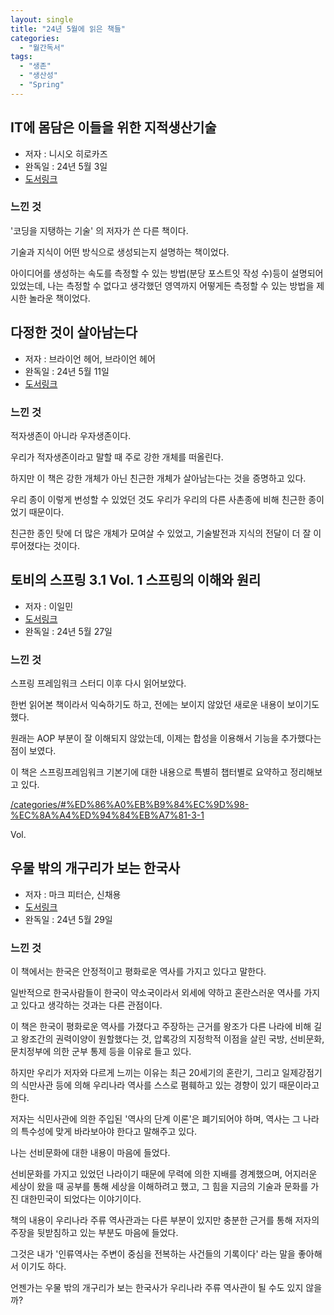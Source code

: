 ```yaml
---
layout: single
title: "24년 5월에 읽은 책들"
categories:
  - "월간독서"
tags:
  - "생존"
  - "생산성"
  - "Spring"
---
```


## IT에 몸담은 이들을 위한 지적생산기술

- 저자 : 니시오 히로카즈 
- 완독일 : 24년 5월 3일
- [도서링크](http://www.yes24.com/Product/Goods/79652283)

### 느낀 것

'코딩을 지탱하는 기술' 의 저자가 쓴 다른 책이다.

기술과 지식이 어떤 방식으로 생성되는지 설명하는 책이었다.

아이디어를 생성하는 속도를 측정할 수 있는 방법(분당 포스트잇 작성 수)등이 설명되어 있었는데, 나는 측정할 수 없다고 생각했던 영역까지 어떻게든 측정할 수 있는 방법을 제시한 놀라운 책이었다.

## 다정한 것이 살아남는다

- 저자 : 브라이언 헤어, 브라이언 헤어
- 완독일 : 24년 5월 11일
- [도서링크](http://www.yes24.com/Product/Goods/102836095)

### 느낀 것

적자생존이 아니라 우자생존이다.

우리가 적자생존이라고 말할 때 주로 강한 개체를 떠올린다.

하지만 이 책은 강한 개체가 아닌 친근한 개체가 살아남는다는 것을 증명하고 있다.

우리 종이 이렇게 번성할 수 있었던 것도 우리가 우리의 다른 사촌종에 비해 친근한 종이었기 때문이다.

친근한 종인 탓에 더 많은 개체가 모여살 수 있었고, 기술발전과 지식의 전달이 더 잘 이루어졌다는 것이다.

## 토비의 스프링 3.1 Vol. 1 스프링의 이해와 원리

- 저자 : 이일민
- [도서링크](https://www.yes24.com/Product/Goods/7516721)
- 완독일 : 24년 5월 27일

### 느낀 것

스프링 프레임워크 스터디 이후 다시 읽어보았다.

한번 읽어본 책이라서 익숙하기도 하고, 전에는 보이지 않았던 새로운 내용이 보이기도 했다.

원래는 AOP 부분이 잘 이해되지 않았는데, 이제는 합성을 이용해서 기능을 추가했다는 점이 보였다.

이 책은 스프링프레임워크 기본기에 대한 내용으로 특별히 챕터별로 요약하고 정리해보고 있다. 

[/categories/#%ED%86%A0%EB%B9%84%EC%9D%98-%EC%8A%A4%ED%94%84%EB%A7%81-3-1](/categories/#%ED%86%A0%EB%B9%84%EC%9D%98-%EC%8A%A4%ED%94%84%EB%A7%81-3-1)

Vol.

## 우물 밖의 개구리가 보는 한국사

- 저자 : 마크 피터슨, 신채용
- [도서링크](https://www.yes24.com/Product/Goods/115008608)
- 완독일 : 24년 5월 29일

### 느낀 것

이 책에서는 한국은 안정적이고 평화로운 역사를 가지고 있다고 말한다.

일반적으로 한국사람들이 한국이 약소국이라서 외세에 약하고 혼란스러운 역사를 가지고 있다고 생각하는 것과는 다른 관점이다.

이 책은 한국이 평화로운 역사를 가졌다고 주장하는 근거를 왕조가 다른 나라에 비해 길고 왕조간의 권력이양이 원할했다는 것, 압록강의 지정학적 이점을 살린 국방, 선비문화, 문치정부에 의한 군부 통제 등을 이유로 들고 있다.

하지만 우리가 저자와 다르게 느끼는 이유는 최근 20세기의 혼란기, 그리고 일제강점기의 식만사관 등에 의해 우리나라 역사를 스스로 폄훼하고 있는 경향이 있기 때문이라고 한다.

저자는 식민사관에 의한 주입된 '역사의 단계 이론'은 폐기되어야 하며, 역사는 그 나라의 특수성에 맞게 바라보아야 한다고 말해주고 있다.

나는 선비문화에 대한 내용이 마음에 들었다.

선비문화를 가지고 있었던 나라이기 때문에 무력에 의한 지배를 경계했으며, 어지러운 세상이 왔을 때 공부를 통해 세상을 이해하려고 했고, 그 힘을 지금의 기술과 문화를 가진 대한민국이 되었다는 이야기이다.

책의 내용이 우리나라 주류 역사관과는 다른 부분이 있지만 충분한 근거를 통해 저자의 주장을 뒷받침하고 있는 부분도 마음에 들었다.

그것은 내가 '인류역사는 주변이 중심을 전복하는 사건들의 기록이다' 라는 말을 좋아해서 이기도 하다.

언젠가는 우물 밖의 개구리가 보는 한국사가 우리나라 주류 역사관이 될 수도 있지 않을까?
